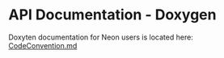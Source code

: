 # API Documentation - Doxygen  

Doxyten documentation for Neon users is located here:  [CodeConvention.md](../..//doxygen/html/index.html)